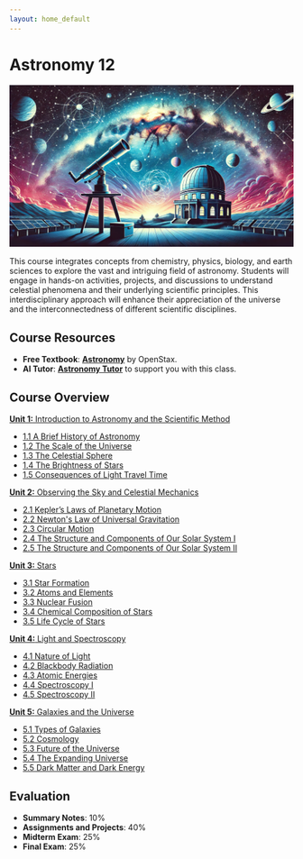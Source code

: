 ```yaml
---
layout: home_default
---
```


# Astronomy 12

![Banner Image](./images/course_banner.png)

This course integrates concepts from chemistry, physics, biology, and earth sciences to explore the vast and intriguing field of astronomy. Students will engage in hands-on activities, projects, and discussions to understand celestial phenomena and their underlying scientific principles. This interdisciplinary approach will enhance their appreciation of the universe and the interconnectedness of different scientific disciplines.

## Course Resources

- **Free Textbook**: [**Astronomy**](https://openstax.org/books/astronomy/pages/1-introduction) by OpenStax.
- **AI Tutor**: [**Astronomy Tutor**](https://chatgpt.com/g/g-10CjMHMvk-astronomy-tutor) to support you with this class.

## Course Overview

[**Unit 1:** Introduction to Astronomy and the Scientific Method](./md_files/Unit1_README.html)
   - [1.1 A Brief History of Astronomy](./md_files/1_1_history.html)
   - [1.2 The Scale of the Universe](./md_files/1_2_scale.html)
   - [1.3 The Celestial Sphere](./md_files/1_3_the_sky.html)
   - [1.4 The Brightness of Stars](./md_files/1_4_brightness.html)
   - [1.5 Consequences of Light Travel Time](./md_files/1_5_light_travel.html)

[**Unit 2:** Observing the Sky and Celestial Mechanics](./md_files/Unit2_README.html)
   - [2.1 Kepler’s Laws of Planetary Motion](./md_files/2_1_keplers_laws.html)
   - [2.2 Newton's Law of Universal Gravitation](./md_files/2_2_gravity.html)
   - [2.3 Circular Motion](./md_files/2_3_circular_motion.html)
   - [2.4 The Structure and Components of Our Solar System I](./md_files/2_4_solar_system_1.html)
   - [2.5 The Structure and Components of Our Solar System II](./md_files/2_5_solar_system_2.html)

[**Unit 3:** Stars](./md_files/Unit3_README.html)
   - [3.1 Star Formation](./md_files/3_1_star_formation.html)
   - [3.2 Atoms and Elements](./md_files/3_2_atoms_particles.html)
   - [3.3 Nuclear Fusion](./md_files/3_3_nuclear_fusion.html)
   - [3.4 Chemical Composition of Stars](./md_files/3_4_chemical_composition.html)
   - [3.5 Life Cycle of Stars](./md_files/3_5_life_cycle.html)

[**Unit 4:** Light and Spectroscopy](./md_files/Unit4_README.html)
   - [4.1 Nature of Light](./md_files/4_1_solar_system_formation.html)
   - [4.2 Blackbody Radiation](./md_files/4_2_the_sun.html)
   - [4.3 Atomic Energies](./md_files/4_3_planets_moons.html)
   - [4.4 Spectroscopy I](./md_files/4_4_dating_surfaces.html)
   - [4.5 Spectroscopy II](./md_files/4_5_solar_system_origin.html)

[**Unit 5:** Galaxies and the Universe](./md_files/Unit6_README.html)
   - [5.1 Types of Galaxies](./md_files/5_1_galaxy_types.html)
   - [5.2 Cosmology](./md_files/5_2_cosmology.html)
   - [5.3 Future of the Universe](./md_files/5_3_universe_future.html)
   - [5.4 The Expanding Universe](./md_files/5_4_expanding_universe.html)
   - [5.5 Dark Matter and Dark Energy](./md_files/5_5_dark_matter_energy.html)

## Evaluation
- **Summary Notes**: 10%
- **Assignments and Projects**: 40%
- **Midterm Exam**: 25%
- **Final Exam**: 25%
